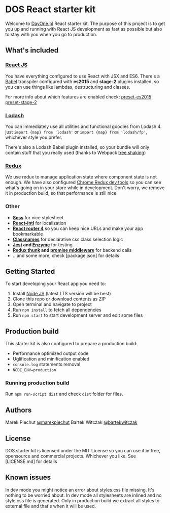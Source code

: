 # DOS React starter kit

Welcome to [DayOne.pl](http://dayone.pl) React starter kit.
The purpose of this project is to get you up and running with React JS development as fast as possible but also to stay with you when you go to production.

## What's included

### [React JS](https://facebook.github.io/react/)
You have everything configured to use React with JSX and ES6.
There's a [Babel](http://babeljs.io/) transpiler configured with **es2015** and **stage-2** plugins installed, so you can use things like lambdas, destructuring and classes.

For more info about which features are enabled check:
[preset-es2015](https://babeljs.io/docs/plugins/preset-es2015/)
[preset-stage-2](https://babeljs.io/docs/plugins/preset-stage-2/)

### [Lodash](https://lodash.com)
You can immediately use all utilities and functional goodies from Lodash 4.
just `import {map} from 'lodash'` or `import {map} from 'lodash/fp'`, whichever style you prefer.

There's also a Lodash Babel plugin installed, so your bundle will only contain stuff that you really used (thanks to Webpack [tree shaking](https://webpack.js.org/guides/tree-shaking/))

### [Redux](http://redux.js.org)
We use redux to manage application state where component state is not enough. We have also configured [Chrome Redux dev tools](https://chrome.google.com/webstore/detail/redux-devtools/lmhkpmbekcpmknklioeibfkpmmfibljd) so you can see what's going on in your store while in development. Don't worry, we remove it in production build, so that performance is still nice.

### Other
* **[Scss](http://sass-lang.com)** for nice stylesheet
* **[React-intl](https://github.com/yahoo/react-intl)** for localization
* **[React router 4](https://reacttraining.com/react-router/web/guides/philosophy)** so you can keep nice URLs and make your app bookmarkable 
* **[Classnames](https://github.com/JedWatson/classnames)** for declarative css class selection logic
* **[Jest](https://facebook.github.io/jest/) and [Enzyme](http://airbnb.io/enzyme/)** for testing
* **[Redux thunk](https://github.com/gaearon/redux-thunk) and [promise middleware](https://github.com/pburtchaell/redux-promise-middleware)** for backend calls
* ...and some more, check [package.json] for details

## Getting Started

To start developing your React app you need to:

1. Install [Node JS](http://nodejs.org) (latest LTS version will be best)
2. Clone this repo or download contents as ZIP
3. Open terminal and navigate to project
4. Run `npm install` to fetch all dependencies
5. Run `npm start` to start development server and edit some files

## Production build

This starter kit is also configured to prepare a production build:

* Performance optimized output code
* Uglification and minification enabled
* `console.log` statements removal
* `NODE_ENV=production`

### Running production build

Run `npm run-script dist` and check `dist` folder for files.

## Authors

Marek Piechut [@marekpiechut](http://twitter.com/@marekpiechut)
Bartek Witczak [@bartekwitczak](http://twitter.com/@bartekwitczak)

## License

DOS starter kit is licensed under the MIT License so you can use it in free, opensource and commercial projects. Whichever you like. See [LICENSE.md] for details

## Known issues
In dev mode you might notice an error about styles.css file missing. It's nothing to be worried about. In dev mode all stylesheets are inlined and no style.css file is generated. Only in production build we extract all styles to external file and that's when it will be used.
